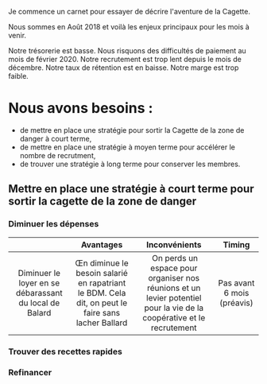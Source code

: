 
Je commence un carnet pour essayer de décrire l'aventure de la Cagette. 

Nous sommes en Août 2018 et voilà les enjeux principaux pour les mois à venir.

Notre trésorerie est basse. Nous risquons des difficultés de paiement au mois de février 2020.
Notre recrutement est trop lent depuis le mois de décembre. Notre taux de rétention est en baisse.
Notre marge est trop faible.

# Nous avons besoins :

- de mettre en place une stratégie pour sortir la Cagette de la zone de danger à court terme,
- de mettre en place une stratégie à moyen terme pour accélérer le nombre de recrutment,
- de trouver une stratégie à long terme pour conserver les membres.

## Mettre en place une stratégie à court terme pour sortir la cagette de la zone de danger

### Diminuer les dépenses

|  |Avantages|Inconvénients|Timing|
|:---:|:---:|:---:|:---:|
|Diminuer le loyer en se débarassant du local de Balard | Œn diminue le besoin salarié en rapatriant le BDM. Cela dit, on peut le faire sans lacher Ballard | On perds un espace pour organiser nos réunions et un levier potentiel pour la vie de la coopérative et le recrutement | Pas avant 6 mois (préavis)| 

### Trouver des recettes rapides

### Refinancer


